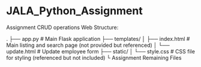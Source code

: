 # JALA_Python_Assignment

Assignment CRUD operations Web Structure:

.
├── app.py                  # Main Flask application
├── templates/
│   ├── index.html          # Main listing and search page (not provided but referenced)
│   └── update.html         # Update employee form
├── static/
│   └── style.css           # CSS file for styling (referenced but not included)
└ Assignment Remaining Files
